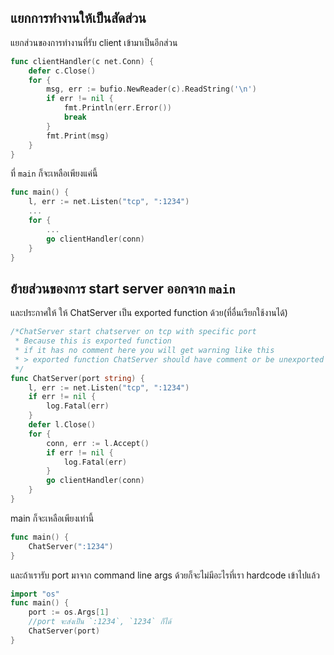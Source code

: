 ## แยกการทำงานให้เป็นสัดส่วน ##
แยกส่วนของการทำงานที่รับ client เข้ามาเป็นอีกส่วน

```go
func clientHandler(c net.Conn) {
	defer c.Close()
	for {
		msg, err := bufio.NewReader(c).ReadString('\n')
		if err != nil {
			fmt.Println(err.Error())
			break
		}
		fmt.Print(msg)
	}
}
```
ที่ `main` ก็จะเหลือเพียงแค่นี้

```go
func main() {
    l, err := net.Listen("tcp", ":1234")
    ...
    for {
        ...
        go clientHandler(conn)
    }
}
```

## ย้ายส่วนของการ start server ออกจาก `main` ##
และประกาศให้ ให้ ChatServer เป็น exported function ด้วย(ที่อื่นเรียกใช้งานได้)

```go
/*ChatServer start chatserver on tcp with specific port
 * Because this is exported function
 * if it has no comment here you will get warning like this
 * > exported function ChatServer should have comment or be unexported
 */
func ChatServer(port string) {
	l, err := net.Listen("tcp", ":1234")
	if err != nil {
		log.Fatal(err)
	}
	defer l.Close()
	for {
		conn, err := l.Accept()
		if err != nil {
			log.Fatal(err)
		}
		go clientHandler(conn)
	}
}
```

main ก็จะเหลือเพียงเท่านี้
```go
func main() {
    ChatServer(":1234")
}
```

และถ้าเรารับ port มาจาก command line args ด้วยก็จะไม่มีอะไรที่เรา hardcode เข้าไปแล้ว
```go
import "os"
func main() {
    port := os.Args[1]
    //port จะส่งเป็น `:1234`, `1234` ก็ได้
    ChatServer(port)
}
```
